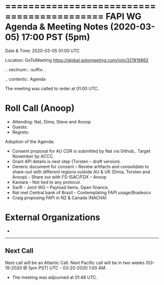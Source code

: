 ===========================================
FAPI WG Agenda & Meeting Notes (2020-03-05) 17:00 PST (5pm)
===========================================
Date & Time: 2020-03-05 01:00 UTC

Location: GoToMeeting https://global.gotomeeting.com/join/321819862


.. sectnum:: 
   :suffix: .

.. contents:: Agenda

The meeting was called to order at 01:00 UTC. 

Roll Call (Anoop)
=====================

* Attending:  Nat, Dima, Steve and Anoop
* Guests: 
* Regrets: 

Adoption of the Agenda:

* Consent proposal for AU CDR is submitted by Nat via Github,. Target November by ACCC.
* Grant API details is next step (Torsten – draft version). 
* Generic document for consent – Review artifacts and consolidate to share-out with different regions outside AU & UK (Dima, Torsten and Anoop) - Share out with FS-ISAC/FDX – Anoop
* Kantara - Not tied to any protocol.
* Swift  - Joint WG – Payload items. Open finance.
* Nat met Central bank of Brazil - Contemplating FAPI usage/Bradesco
* Craig proposing FAPi in NZ & Canada (NACHA) 


 
External Organizations 
==============================
*  
 


 -----------------------------------------------------

 
Next Call
-----------------------
Next call will be an Atlantic Call. 
Next Pacific call will be in two weeks (03-19-2020 @ 5pm PST) UTC - 03-20-2020 1:00 AM.  

* The meeting was adjourned at 01:48 UTC.